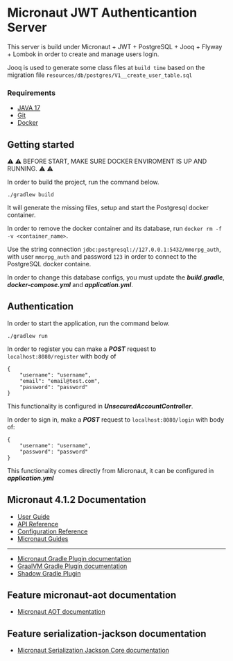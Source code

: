 # Micronaut JWT Authenticantion Server
This server is build under Micronaut + JWT + PostgreSQL + Jooq + Flyway + Lombok in order to create and manage users login.

Jooq is used to generate some class files at `build time` based on the migration file `resources/db/postgres/V1__create_user_table.sql`

### Requirements
* [JAVA 17](https://www.oracle.com/java/technologies/javase/jdk17-archive-downloads.html)
* [Git](https://git-scm.com/)
* [Docker](https://www.docker.com/products/docker-desktop/)
## Getting started


:warning: :warning: BEFORE START, MAKE SURE DOCKER ENVIROMENT IS UP AND RUNNING. :warning: :warning:


In order to build the project, run the command below.
```
./gradlew build
```

It will generate the missing files, setup and start the Postgresql docker container.

In order to remove the docker container and its database, run `docker rm -f -v <container_name>`.

Use the string connection ```jdbc:postgresql://127.0.0.1:5432/mmorpg_auth```, with user ```mmorpg_auth``` and password ```123``` in order to connect to the PostgreSQL docker containe.

In order to change this database configs, you must update the ***build.gradle***, ***docker-compose.yml*** and ***application.yml***.
## Authentication

In order to start the application, run the command below.
```
./gradlew run
```

In order to register you can make a ***POST*** request to ```localhost:8080/register``` with body of
```
{
    "username": "username",
    "email": "email@test.com",
    "password": "password"
}
```
This functionality is configured in ***UnsecuredAccountController***.

In order to sign in, make a ***POST*** request to `localhost:8080/login` with body of:
```
{
    "username": "username",
    "password": "password"
}
```
This functionality comes directly from Micronaut, it can be configured in ***application.yml***

## Micronaut 4.1.2 Documentation

- [User Guide](https://docs.micronaut.io/4.1.2/guide/index.html)
- [API Reference](https://docs.micronaut.io/4.1.2/api/index.html)
- [Configuration Reference](https://docs.micronaut.io/4.1.2/guide/configurationreference.html)
- [Micronaut Guides](https://guides.micronaut.io/index.html)
---

- [Micronaut Gradle Plugin documentation](https://micronaut-projects.github.io/micronaut-gradle-plugin/latest/)
- [GraalVM Gradle Plugin documentation](https://graalvm.github.io/native-build-tools/latest/gradle-plugin.html)
- [Shadow Gradle Plugin](https://plugins.gradle.org/plugin/com.github.johnrengelman.shadow)
## Feature micronaut-aot documentation

- [Micronaut AOT documentation](https://micronaut-projects.github.io/micronaut-aot/latest/guide/)


## Feature serialization-jackson documentation

- [Micronaut Serialization Jackson Core documentation](https://micronaut-projects.github.io/micronaut-serialization/latest/guide/)


